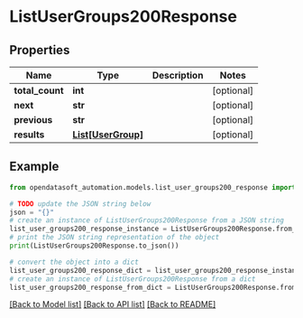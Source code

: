 # ListUserGroups200Response


## Properties

Name | Type | Description | Notes
------------ | ------------- | ------------- | -------------
**total_count** | **int** |  | [optional] 
**next** | **str** |  | [optional] 
**previous** | **str** |  | [optional] 
**results** | [**List[UserGroup]**](UserGroup.md) |  | [optional] 

## Example

```python
from opendatasoft_automation.models.list_user_groups200_response import ListUserGroups200Response

# TODO update the JSON string below
json = "{}"
# create an instance of ListUserGroups200Response from a JSON string
list_user_groups200_response_instance = ListUserGroups200Response.from_json(json)
# print the JSON string representation of the object
print(ListUserGroups200Response.to_json())

# convert the object into a dict
list_user_groups200_response_dict = list_user_groups200_response_instance.to_dict()
# create an instance of ListUserGroups200Response from a dict
list_user_groups200_response_from_dict = ListUserGroups200Response.from_dict(list_user_groups200_response_dict)
```
[[Back to Model list]](../README.md#documentation-for-models) [[Back to API list]](../README.md#documentation-for-api-endpoints) [[Back to README]](../README.md)



